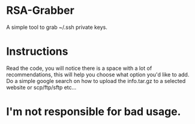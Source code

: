 # RSA-Grabber
A simple tool to grab ~/.ssh private keys.

# Instructions
Read the code, you will notice there is a space with a lot of recommendations,
this will help you choose what option you'd like to add.
Do a simple google search on how to upload the info.tar.gz to a selected website or scp/ftp/sftp etc...

# I'm not responsible for bad usage.
